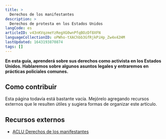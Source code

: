 ```yaml
---
title: >
  Derechos de los manifestantes
description: >
  Derechos de protesta en los Estados Unidos
langCode: es
articleID: v43nKVqzmeYzRegXG0wnPfqBOzDf8XFN
languageCollectionID: oPWho-tXAChbb3GfRjkPiHp_Zw4x42HM
lastUpdated: 1643193870874
tags: []
---
```


**En esta guía, aprenderá sobre sus derechos como activista en los Estados Unidos. Hablaremos sobre algunos asuntos legales y entraremos en prácticas policiales comunes.**

## Como contribuir

Esta página todavía está bastante vacía. Mejórelo agregando recursos externos que le resulten útiles y sugiera formas de organizar este artículo.

## Recursos externos

-   [ACLU Derechos de los manifestantes](https://www.aclu.org/know-your-rights/derechos-de-los-manifestantes)